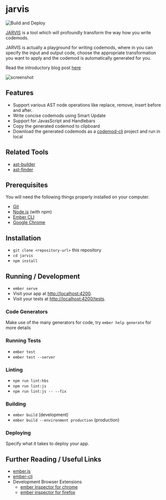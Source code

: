 # jarvis

![Build and Deploy](https://github.com/rajasegar/jarvis/workflows/Build%20and%20Deploy/badge.svg)

[JARVIS](https://rajasegar.github.io/jarvis) is a tool which will profoundly transform the way how you write codemods.

JARVIS is actually a playground for writing codemods, where in you can specify the input and output code, choose the appropriate transformation you want to apply and the codemod is automatically generated for you.

Read the introductory blog post [here](http://hangaroundtheweb.com/posts/jarvis-write-me-a-codemod/)

![screenshot](https://github.com/rajasegar/jarvis/blob/master/public/jarvis-annotated.jpg)

## Features
- Support various AST node operations like replace, remove, insert before and after.
- Write concise codemods using Smart Update
- Support for JavasScript and Handlebars
- Copy the generated codemod to clipboard
- Download the generated codemods as a [codemod-cli](https://github.com/rwjblue/codemod-cli) project and run in local


## Related Tools
- [ast-builder](https://rajasegar.github.io/ast-builder/)
- [ast-finder](https://rajasegar.github.io/ast-finder/)

## Prerequisites

You will need the following things properly installed on your computer.

* [Git](https://git-scm.com/)
* [Node.js](https://nodejs.org/) (with npm)
* [Ember CLI](https://cli.emberjs.com/release/)
* [Google Chrome](https://google.com/chrome/)

## Installation

* `git clone <repository-url>` this repository
* `cd jarvis`
* `npm install`

## Running / Development

* `ember serve`
* Visit your app at [http://localhost:4200](http://localhost:4200).
* Visit your tests at [http://localhost:4200/tests](http://localhost:4200/tests).

### Code Generators

Make use of the many generators for code, try `ember help generate` for more details

### Running Tests

* `ember test`
* `ember test --server`

### Linting

* `npm run lint:hbs`
* `npm run lint:js`
* `npm run lint:js -- --fix`

### Building

* `ember build` (development)
* `ember build --environment production` (production)

### Deploying

Specify what it takes to deploy your app.

## Further Reading / Useful Links

* [ember.js](https://emberjs.com/)
* [ember-cli](https://cli.emberjs.com/release/)
* Development Browser Extensions
  * [ember inspector for chrome](https://chrome.google.com/webstore/detail/ember-inspector/bmdblncegkenkacieihfhpjfppoconhi)
  * [ember inspector for firefox](https://addons.mozilla.org/en-US/firefox/addon/ember-inspector/)
